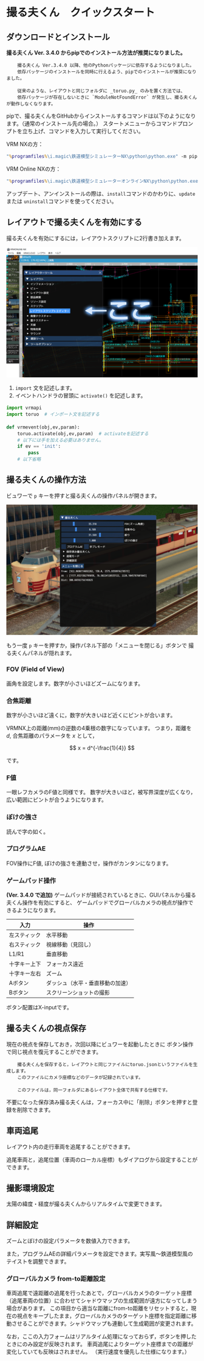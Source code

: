 # 撮る夫くん　クイックスタート

## ダウンロードとインストール

**撮る夫くん Ver. 3.4.0 からpipでのインストール方法が推奨になりました。**

```note::
    撮る夫くん Ver.3.4.0 以降、他のPythonパッケージに依存するようになりました。
    依存パッケージのインストールを同時に行えるよう、pipでのインストールが推奨になりました。

    従来のような、レイアウトと同じフォルダに _toruo.py_ のみを置く方法では、
    依存パッケージが存在しないときに `ModuleNotFoundError` が発生し、撮る夫くんが動作しなくなります。
```

pipで、撮る夫くんをGitHubからインストールするコマンドは以下のようになります。（通常のインストール先の場合。）
スタートメニューからコマンドプロンプトを立ち上げ、コマンドを入力して実行してください。

VRM NXの方：

```bat
"%programfiles%\i.magic\鉄道模型シミュレーターNX\python\python.exe" -m pip install git+https://github.com/AKAGI-Rails/vrmnx-toruo.git -t "%programfiles%\i.magic\鉄道模型シミュレーターNX\python\Lib\site-packages"
```

VRM Online NXの方：

```bat
"%programfiles%\i.magic\鉄道模型シミュレーターオンラインNX\python\python.exe" -m pip install git+https://github.com/AKAGI-Rails/vrmnx-toruo.git -t "%programfiles%\i.magic\鉄道模型シミュレーターオンラインNX\python\Lib\site-packages"
```

アップデート、アンインストールの際は、`install`コマンドのかわりに、`update` または `uninstall`コマンドを使ってください。

## レイアウトで撮る夫くんを有効にする

撮る夫くんを有効にするには，レイアウトスクリプトに2行書き加えます。

![fig1_レイアウトスクリプト](img/fig1_layoutscript.png)

1. ``import`` 文を記述します。
2. イベントハンドラの冒頭に ``activate()`` を記述します。

```python
import vrmapi
import toruo  # インポート文を記述する

def vrmevent(obj,ev,param):
    toruo.activate(obj,ev,param)  # activateを記述する
    # 以下には手を加える必要はありません。
    if ev == 'init':
        pass 
    # 以下省略
```

## 撮る夫くんの操作方法

ビュワーで `p` キーを押すと撮る夫くんの操作パネルが開きます。

![fig2_撮る夫くん操作パネル](img/fig2_toruowin.png)

もう一度 `p` キーを押すか，操作パネル下部の「メニューを閉じる」ボタンで
撮る夫くんパネルが隠れます。

### FOV (Field of View)

画角を設定します。数字が小さいほどズームになります。

### 合焦距離

数字が小さいほど遠くに，数字が大きいほど近くにピントが合います。

VRMNX上の距離(mm)の逆数の4乗根の数字になっています。
つまり，距離を $d$, 合焦距離のパラメータを $x$ として，

$$ x = d^{-\frac{1}{4}} $$

です。

### F値

一眼レフカメラのF値と同様です。
数字が大きいほど，被写界深度が広くなり，広い範囲にピントが合うようになります。

### ぼけの強さ

読んで字の如く。

### プログラムAE

FOV操作にF値, ぼけの強さを連動させ，操作がカンタンになります。

### ゲームパッド操作

__(Ver. 3.4.0 で追加)__
ゲームパッドが接続されているときに、GUIパネルから撮る夫くん操作を有効にすると、
ゲームパッドでグローバルカメラの視点が操作できるようになります。


| 入力 | 操作 |
| ---- | ---- |
| 左スティック | 水平移動 |
| 右スティック | 視線移動（見回し） |
| L1/R1       | 垂直移動 |
| 十字キー上下 | フォーカス遠近 |
| 十字キー左右 | ズーム |
| Aボタン | ダッシュ（水平・垂直移動の加速） |
| Bボタン | スクリーンショットの撮影 |

ボタン配置はX-inputです。

## 撮る夫くんの視点保存

現在の視点を保存しておき，次回以降にビュワーを起動したときに
ボタン操作で同じ視点を復元することができます。

```note::
    撮る夫くんを保存すると，レイアウトと同じファイルにtoruo.jsonというファイルを生成します。
    このファイルにカメラ座標などのデータが記録されています。

    このファイルは，同一フォルダにあるレイアウト全体で共有する仕様です。
```

不要になった保存済み撮る夫くんは，フォーカス中に「削除」ボタンを押すと登録を削除できます。

## 車両追尾

レイアウト内の走行車両を追尾することができます。

追尾車両と，追尾位置（車両のローカル座標）もダイアログから設定することができます。

## 撮影環境設定

太陽の緯度・経度が撮る夫くんからリアルタイムで変更できます。

## 詳細設定

ズームとぼけの設定パラメータを数値入力できます。

また，プログラムAEの詳細パラメータを設定できます。実写風～鉄道模型風のテイストを調整できます。

### グローバルカメラ from-to距離設定

車両追尾で遠距離の追尾を行ったあとで，グローバルカメラのターゲット座標（追尾車両の位置）に合わせてシャドウマップの生成範囲が遠方になってしまう場合があります。
この項目から適当な距離にfrom-to距離をリセットすると，現在の視点をキープしたまま，グローバルカメラのターゲット座標を指定距離に移動させることができます。シャドウマップも連動して生成範囲が変更されます。

なお，ここの入力フォームはリアルタイム処理になっておらず，ボタンを押したときにのみ設定が反映されます。
車両追尾によりターゲット座標までの距離が変化していても反映はされません。
（実行速度を優先した仕様になります。）
